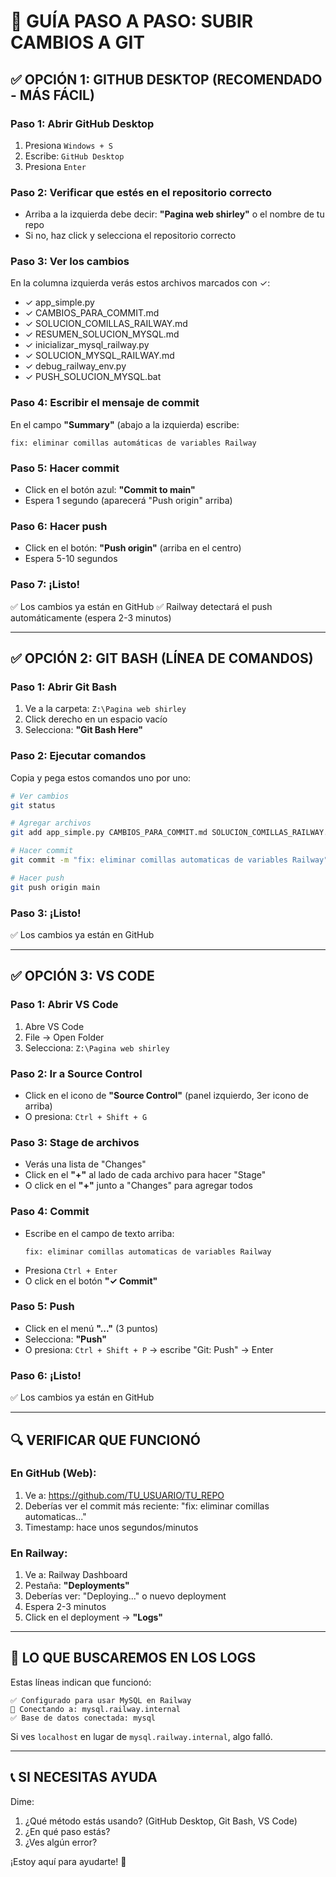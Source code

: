 # 🚀 GUÍA PASO A PASO: SUBIR CAMBIOS A GIT

## ✅ OPCIÓN 1: GITHUB DESKTOP (RECOMENDADO - MÁS FÁCIL)

### Paso 1: Abrir GitHub Desktop
1. Presiona `Windows + S`
2. Escribe: `GitHub Desktop`
3. Presiona `Enter`

### Paso 2: Verificar que estés en el repositorio correcto
- Arriba a la izquierda debe decir: **"Pagina web shirley"** o el nombre de tu repo
- Si no, haz click y selecciona el repositorio correcto

### Paso 3: Ver los cambios
En la columna izquierda verás estos archivos marcados con ✓:
- ✓ app_simple.py
- ✓ CAMBIOS_PARA_COMMIT.md
- ✓ SOLUCION_COMILLAS_RAILWAY.md
- ✓ RESUMEN_SOLUCION_MYSQL.md
- ✓ inicializar_mysql_railway.py
- ✓ SOLUCION_MYSQL_RAILWAY.md
- ✓ debug_railway_env.py
- ✓ PUSH_SOLUCION_MYSQL.bat

### Paso 4: Escribir el mensaje de commit
En el campo **"Summary"** (abajo a la izquierda) escribe:
```
fix: eliminar comillas automáticas de variables Railway
```

### Paso 5: Hacer commit
- Click en el botón azul: **"Commit to main"**
- Espera 1 segundo (aparecerá "Push origin" arriba)

### Paso 6: Hacer push
- Click en el botón: **"Push origin"** (arriba en el centro)
- Espera 5-10 segundos

### Paso 7: ¡Listo!
✅ Los cambios ya están en GitHub
✅ Railway detectará el push automáticamente (espera 2-3 minutos)

---

## ✅ OPCIÓN 2: GIT BASH (LÍNEA DE COMANDOS)

### Paso 1: Abrir Git Bash
1. Ve a la carpeta: `Z:\Pagina web shirley`
2. Click derecho en un espacio vacío
3. Selecciona: **"Git Bash Here"**

### Paso 2: Ejecutar comandos
Copia y pega estos comandos uno por uno:

```bash
# Ver cambios
git status

# Agregar archivos
git add app_simple.py CAMBIOS_PARA_COMMIT.md SOLUCION_COMILLAS_RAILWAY.md RESUMEN_SOLUCION_MYSQL.md inicializar_mysql_railway.py SOLUCION_MYSQL_RAILWAY.md debug_railway_env.py PUSH_SOLUCION_MYSQL.bat

# Hacer commit
git commit -m "fix: eliminar comillas automaticas de variables Railway"

# Hacer push
git push origin main
```

### Paso 3: ¡Listo!
✅ Los cambios ya están en GitHub

---

## ✅ OPCIÓN 3: VS CODE

### Paso 1: Abrir VS Code
1. Abre VS Code
2. File → Open Folder
3. Selecciona: `Z:\Pagina web shirley`

### Paso 2: Ir a Source Control
- Click en el icono de **"Source Control"** (panel izquierdo, 3er icono de arriba)
- O presiona: `Ctrl + Shift + G`

### Paso 3: Stage de archivos
- Verás una lista de "Changes"
- Click en el **"+"** al lado de cada archivo para hacer "Stage"
- O click en el **"+"** junto a "Changes" para agregar todos

### Paso 4: Commit
- Escribe en el campo de texto arriba:
  ```
  fix: eliminar comillas automaticas de variables Railway
  ```
- Presiona `Ctrl + Enter`
- O click en el botón **"✓ Commit"**

### Paso 5: Push
- Click en el menú **"..."** (3 puntos)
- Selecciona: **"Push"**
- O presiona: `Ctrl + Shift + P` → escribe "Git: Push" → Enter

### Paso 6: ¡Listo!
✅ Los cambios ya están en GitHub

---

## 🔍 VERIFICAR QUE FUNCIONÓ

### En GitHub (Web):
1. Ve a: https://github.com/TU_USUARIO/TU_REPO
2. Deberías ver el commit más reciente: "fix: eliminar comillas automaticas..."
3. Timestamp: hace unos segundos/minutos

### En Railway:
1. Ve a: Railway Dashboard
2. Pestaña: **"Deployments"**
3. Deberías ver: "Deploying..." o nuevo deployment
4. Espera 2-3 minutos
5. Click en el deployment → **"Logs"**

---

## 🎯 LO QUE BUSCAREMOS EN LOS LOGS

Estas líneas indican que funcionó:
```
✅ Configurado para usar MySQL en Railway
🔌 Conectando a: mysql.railway.internal
✅ Base de datos conectada: mysql
```

Si ves `localhost` en lugar de `mysql.railway.internal`, algo falló.

---

## 📞 SI NECESITAS AYUDA

Dime:
1. ¿Qué método estás usando? (GitHub Desktop, Git Bash, VS Code)
2. ¿En qué paso estás?
3. ¿Ves algún error?

¡Estoy aquí para ayudarte! 🚀













